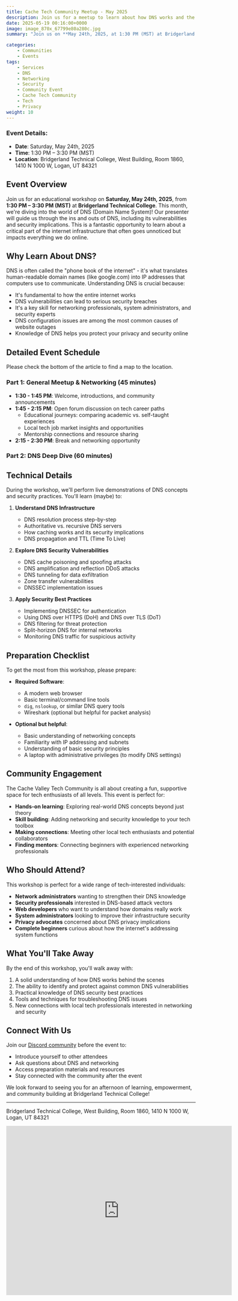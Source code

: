 ```yaml
---
title: Cache Tech Community Meetup - May 2025
description: Join us for a meetup to learn about how DNS works and the insane vulnerabilities surrounding it!
date: 2025-05-19 00:16:00+0000
image: image_870x_67799e80a280c.jpg
summary: "Join us on **May 24th, 2025, at 1:30 PM (MST) at Bridgerland Technical College** for a tech meetup focused on **DNS**. The event features an **open discussion on tech careers** and a **deep dive into DNS security vulnerabilities**. Open to all skill levels—bring your laptop and curiosity!"

categories:
    - Communities
    - Events
tags:
    - Services
    - DNS
    - Networking
    - Security
    - Community Event
    - Cache Tech Community
    - Tech
    - Privacy
weight: 10
---
```


### Event Details:
- **Date**: Saturday, May 24th, 2025
- **Time**: 1:30 PM – 3:30 PM (MST)
- **Location**: Bridgerland Technical College, West Building, Room 1860, 1410 N 1000 W, Logan, UT 84321

## Event Overview
Join us for an educational workshop on **Saturday, May 24th, 2025**, from **1:30 PM – 3:30 PM (MST)** at **Bridgerland Technical College**. This month, we're diving into the world of DNS (Domain Name System)! Our presenter will guide us through the ins and outs of DNS, including its vulnerabilities and security implications. This is a fantastic opportunity to learn about a critical part of the internet infrastructure that often goes unnoticed but impacts everything we do online.

## Why Learn About DNS?
DNS is often called the "phone book of the internet" - it's what translates human-readable domain names (like google.com) into IP addresses that computers use to communicate. Understanding DNS is crucial because:

- It's fundamental to how the entire internet works
- DNS vulnerabilities can lead to serious security breaches
- It's a key skill for networking professionals, system administrators, and security experts
- DNS configuration issues are among the most common causes of website outages
- Knowledge of DNS helps you protect your privacy and security online

## Detailed Event Schedule

Please check the bottom of the article to find a map to the location.

### Part 1: General Meetup & Networking (45 minutes)
- **1:30 - 1:45 PM**: Welcome, introductions, and community announcements
- **1:45 - 2:15 PM**: Open forum discussion on tech career paths
  - Educational journeys: comparing academic vs. self-taught experiences
  - Local tech job market insights and opportunities
  - Mentorship connections and resource sharing
- **2:15 - 2:30 PM**: Break and networking opportunity

### Part 2: DNS Deep Dive (60 minutes)


## Technical Details
During the workshop, we'll perform live demonstrations of DNS concepts and security practices. You'll learn (maybe) to:

1. **Understand DNS Infrastructure**
   - DNS resolution process step-by-step
   - Authoritative vs. recursive DNS servers
   - How caching works and its security implications
   - DNS propagation and TTL (Time To Live)

2. **Explore DNS Security Vulnerabilities**
   - DNS cache poisoning and spoofing attacks
   - DNS amplification and reflection DDoS attacks
   - DNS tunneling for data exfiltration
   - Zone transfer vulnerabilities
   - DNSSEC implementation issues

3. **Apply Security Best Practices**
   - Implementing DNSSEC for authentication
   - Using DNS over HTTPS (DoH) and DNS over TLS (DoT)
   - DNS filtering for threat protection
   - Split-horizon DNS for internal networks
   - Monitoring DNS traffic for suspicious activity

## Preparation Checklist
To get the most from this workshop, please prepare:

- **Required Software**:
  - A modern web browser
  - Basic terminal/command line tools
  - `dig`, `nslookup`, or similar DNS query tools
  - Wireshark (optional but helpful for packet analysis)

- **Optional but helpful**:
  - Basic understanding of networking concepts
  - Familiarity with IP addressing and subnets
  - Understanding of basic security principles
  - A laptop with administrative privileges (to modify DNS settings)

## Community Engagement
The Cache Valley Tech Community is all about creating a fun, supportive space for tech enthusiasts of all levels. This event is perfect for:

- **Hands-on learning**: Exploring real-world DNS concepts beyond just theory
- **Skill building**: Adding networking and security knowledge to your tech toolbox
- **Making connections**: Meeting other local tech enthusiasts and potential collaborators
- **Finding mentors**: Connecting beginners with experienced networking professionals

## Who Should Attend?
This workshop is perfect for a wide range of tech-interested individuals:

- **Network administrators** wanting to strengthen their DNS knowledge
- **Security professionals** interested in DNS-based attack vectors
- **Web developers** who want to understand how domains really work
- **System administrators** looking to improve their infrastructure security
- **Privacy advocates** concerned about DNS privacy implications
- **Complete beginners** curious about how the internet's addressing system functions

## What You'll Take Away
By the end of this workshop, you'll walk away with:

1. A solid understanding of how DNS works behind the scenes
2. The ability to identify and protect against common DNS vulnerabilities
3. Practical knowledge of DNS security best practices
4. Tools and techniques for troubleshooting DNS issues
5. New connections with local tech professionals interested in networking and security

## Connect With Us
Join our [Discord community](https://discord.gg/YNkqmVGZbS) before the event to:
- Introduce yourself to other attendees
- Ask questions about DNS and networking
- Access preparation materials and resources
- Stay connected with the community after the event

We look forward to seeing you for an afternoon of learning, empowerment, and community building at Bridgerland Technical College!

---

Bridgerland Technical College, West Building, Room 1860, 1410 N 1000 W, Logan, UT 84321

<iframe src="https://www.google.com/maps/embed?pb=!1m18!1m12!1m3!1d1052.2634352012012!2d-111.85486010495926!3d41.7582578833811!2m3!1f0!2f0!3f0!3m2!1i1024!2i768!4f13.1!3m3!1m2!1s0x87548761d149ad99%3A0x8097136802931f7!2s1410%20N%201000%20W%2C%20Logan%2C%20UT%2084321!5e0!3m2!1sen!2sus!4v1741883188917!5m2!1sen!2sus" width="600" height="450" style="border:0;" allowfullscreen="" loading="lazy" referrerpolicy="no-referrer-when-downgrade"></iframe>

